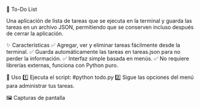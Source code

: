 📌 To-Do List

Una aplicación de lista de tareas que se ejecuta en la terminal y guarda las tareas en un archivo JSON, permitiendo que se conserven incluso después de cerrar la aplicación.

✨ Características
✅ Agregar, ver y eliminar tareas fácilmente desde la terminal.
✅ Guarda automáticamente las tareas en tareas.json para no perder la información.
✅ Interfaz simple basada en menús.
✅ No requiere librerías externas, funciona con Python puro.

🚀 Uso
1️⃣ Ejecuta el script:
#python todo.py
2️⃣ Sigue las opciones del menú para administrar tus tareas.

🖼️ Capturas de pantalla

